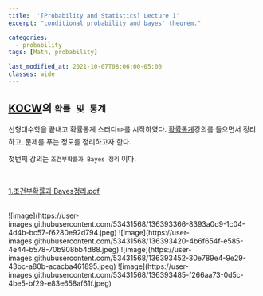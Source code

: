 ```yaml
---
title:  '[Probability and Statistics] Lecture 1'
excerpt: "conditional probability and bayes' theorem."

categories:
  - probability
tags: [Math, probability]

last_modified_at: 2021-10-07T08:06:00-05:00
classes: wide
---
```



## [KOCW](http://kocw.net/home/search/search.do?open_top_select=znAll&as=pop&query=%EC%A0%84%EC%9E%90%EA%B8%B0%ED%95%99&popKey=y)의 `확률 및 통계` 


선형대수학을 끝내고 확률통계 스터디✏️를 시작하였다. [확률통계](http://www.kocw.net/home/search/kemView.do?kemId=1056974)강의를 들으면서 정리하고, 문제를 푸는 정도를 정리하고자 한다.

첫번째 강의는 `조건부확률과 Bayes 정리` 이다. 


<br>

[1.조건부확률과 Bayes정리.pdf](https://github.com/chaelin0722/chaelin0722.github.io/files/7303155/1.Bayes.pdf)



<br>
![image](https://user-images.githubusercontent.com/53431568/136393366-8393a0d9-1c04-4d4b-bc57-f6280e92d794.jpeg)
![image](https://user-images.githubusercontent.com/53431568/136393420-4b6f654f-e585-4e44-b578-70b908bb4d88.jpeg)
![image](https://user-images.githubusercontent.com/53431568/136393452-30e789e4-9e29-43bc-a80b-acacba461895.jpeg)
![image](https://user-images.githubusercontent.com/53431568/136393485-f266aa73-0d5c-4be5-bf29-e83e658af61f.jpeg)

